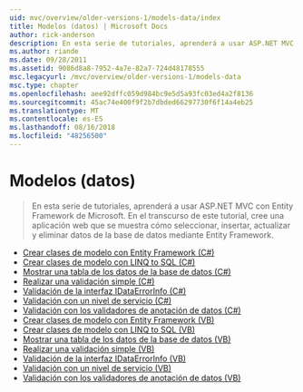 ```yaml
---
uid: mvc/overview/older-versions-1/models-data/index
title: Modelos (datos) | Microsoft Docs
author: rick-anderson
description: En esta serie de tutoriales, aprenderá a usar ASP.NET MVC con Entity Framework de Microsoft. En el transcurso de este tutorial, cree una aplicación web...
ms.author: riande
ms.date: 09/28/2011
ms.assetid: 9086d8a8-7952-4a7e-82a7-724d48178555
msc.legacyurl: /mvc/overview/older-versions-1/models-data
msc.type: chapter
ms.openlocfilehash: aee92dffc059d984bc9e5d5a93fc03ed4a2f8136
ms.sourcegitcommit: 45ac74e400f9f2b7dbded66297730f6f14a4eb25
ms.translationtype: MT
ms.contentlocale: es-ES
ms.lasthandoff: 08/16/2018
ms.locfileid: "48256500"
---
```

<a name="models-data"></a>Modelos (datos)
====================
> En esta serie de tutoriales, aprenderá a usar ASP.NET MVC con Entity Framework de Microsoft. En el transcurso de este tutorial, cree una aplicación web que se muestra cómo seleccionar, insertar, actualizar y eliminar datos de la base de datos mediante Entity Framework.


- [Crear clases de modelo con Entity Framework (C#)](creating-model-classes-with-the-entity-framework-cs.md)
- [Crear clases de modelo con LINQ to SQL (C#)](creating-model-classes-with-linq-to-sql-cs.md)
- [Mostrar una tabla de los datos de la base de datos (C#)](displaying-a-table-of-database-data-cs.md)
- [Realizar una validación simple (C#)](performing-simple-validation-cs.md)
- [Validación de la interfaz IDataErrorInfo (C#)](validating-with-the-idataerrorinfo-interface-cs.md)
- [Validación con un nivel de servicio (C#)](validating-with-a-service-layer-cs.md)
- [Validación con los validadores de anotación de datos (C#)](validation-with-the-data-annotation-validators-cs.md)
- [Crear clases de modelo con Entity Framework (VB)](creating-model-classes-with-the-entity-framework-vb.md)
- [Crear clases de modelo con LINQ to SQL (VB)](creating-model-classes-with-linq-to-sql-vb.md)
- [Mostrar una tabla de los datos de la base de datos (VB)](displaying-a-table-of-database-data-vb.md)
- [Realizar una validación simple (VB)](performing-simple-validation-vb.md)
- [Validación de la interfaz IDataErrorInfo (VB)](validating-with-the-idataerrorinfo-interface-vb.md)
- [Validación con un nivel de servicio (VB)](validating-with-a-service-layer-vb.md)
- [Validación con los validadores de anotación de datos (VB)](validation-with-the-data-annotation-validators-vb.md)
